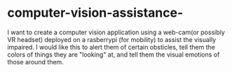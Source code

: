 # computer-vision-assistance-
I want to create a computer vision application using a web-cam(or possibly VR headset) deployed on a rasberrypi (for mobility) to assist the visually impaired. I would like this to alert them of certain obsticles, tell them the colors of things they are "looking" at, and tell them the visual emotions of those around them.
